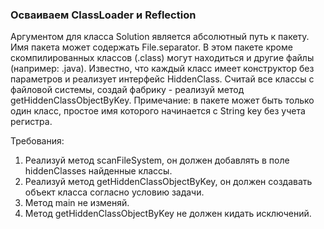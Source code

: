 
### Осваиваем ClassLoader и Reflection

Аргументом для класса Solution является абсолютный путь к пакету.
Имя пакета может содержать File.separator.
В этом пакете кроме скомпилированных классов (.class) могут находиться и другие файлы (например: .java).
Известно, что каждый класс имеет конструктор без параметров и реализует интерфейс HiddenClass.
Считай все классы с файловой системы, создай фабрику - реализуй метод getHiddenClassObjectByKey.
Примечание: в пакете может быть только один класс, простое имя которого начинается с String key без учета регистра.


Требования:
1.	Реализуй метод scanFileSystem, он должен добавлять в поле hiddenClasses найденные классы.
2.	Реализуй метод getHiddenClassObjectByKey, он должен создавать объект класса согласно условию задачи.
3.	Метод main не изменяй.
4.	Метод getHiddenClassObjectByKey не должен кидать исключений.


